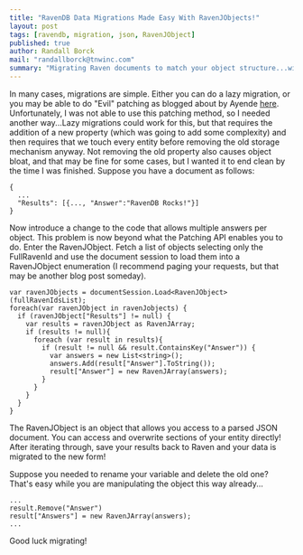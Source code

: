 ```yaml
---
title: "RavenDB Data Migrations Made Easy With RavenJObjects!"
layout: post
tags: [ravendb, migration, json, RavenJObject]
published: true
author: Randall Borck
mail: "randallborck@tnwinc.com"
summary: "Migrating Raven documents to match your object structure...without Script?"
---
```


In many cases, migrations are simple. Either you can do a lazy migration, or you may be able to do "Evil" patching as blogged about by Ayende [here](http://ayende.com/blog/157185/awesome-ravendb-feature-of-the-day-evil-patching). Unfortunately, I was not able to use this patching method, so I needed another way...Lazy migrations could work for this, but that requires the addition of a new property (which was going to add some complexity) and then requires that we touch every entity before removing the old storage mechanism anyway. Not removing the old property also causes object bloat, and that may be fine for some cases, but I wanted it to end clean by the time I was finished. Suppose you have a document as follows:


    {
      ...
      "Results": [{..., "Answer":"RavenDB Rocks!"}]
    }
    
Now introduce a change to the code that allows multiple answers per object. This problem is now beyond what the Patching API enables you to do. Enter the RavenJObject. Fetch a list of objects selecting only the FullRavenId and use the document session to load them into a RavenJObject enumeration (I recommend paging your requests, but that may be another blog post someday).


    var ravenJObjects = documentSession.Load<RavenJObject>(fullRavenIdsList);
    foreach(var ravenJObject in ravenJobjects) {
      if (ravenJObject["Results"] != null) {
        var results = ravenJObject as RavenJArray;
        if (results != null){
          foreach (var result in results){
            if (result != null && result.ContainsKey("Answer")) {
              var answers = new List<string>();
              answers.Add(result["Answer"].ToString());
              result["Answer"] = new RavenJArray(answers);
            }
          }
        }
      }
    }

The RavenJObject is an object that allows you access to a parsed JSON document. You can access and overwrite sections of your entity directly! After iterating through, save your results back to Raven and your data is migrated to the new form!

Suppose you needed to rename your variable and delete the old one? That's easy while you are manipulating the object this way already...


    ...
    result.Remove("Answer")
    result["Answers"] = new RavenJArray(answers);
    ...

Good luck migrating!
